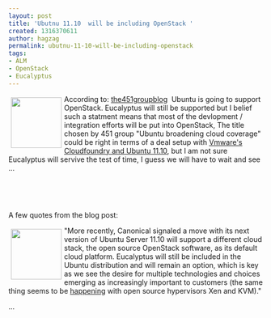 ```yaml
---
layout: post
title: 'Ubutnu 11.10  will be including OpenStack '
created: 1316370611
author: hagzag
permalink: ubutnu-11-10-will-be-including-openstack
tags:
- ALM
- OpenStack
- Eucalyptus
---
```

<p><img align="left" alt="" border="0" height="100" hspace="5" src="/files/upload/29/OpenStackLogo_270x279_1.jpg" vspace="5" width="100" />According to: <a href="http://blogs.the451group.com/opensource/2011/09/12/canonical-ubuntu-broadening-cloud-coverage/">the451groupblog</a>&nbsp; Ubuntu is going to support OpenStack. Eucalyptus will still be supported but I belief such a statment means that most of the devlopment / integration efforts will be put into OpenStack, The title chosen by 451 group &quot;Ubuntu broadening cloud coverage&quot; could be right in terms of a deal setup with <a href="http://blog.canonical.com/2011/08/17/cloud-foundry-platform-as-a-service-paas-in-ubuntu-11-10-3/">Vmware&#39;s Cloudfoundry and Ubuntu 11.10</a>, but I am not sure Eucalyptus will servive the test of time, I guess we will have to wait and see ...</p>
<p>&nbsp;</p>
<p>&nbsp;</p>
<p>A few quotes from the blog post:</p>
<p><img align="left" alt="" border="0" height="100" hspace="5" src="/files/upload/29/thumbnail.png" vspace="5" width="100" />&quot;More recently, Canonical signaled a move with its next version of Ubuntu Server 11.10 will support a different cloud stack, the open source OpenStack software, as its default cloud platform. Eucalyptus will still be included in the Ubuntu distribution and will remain an option, which is key as we see the desire for multiple technologies and choices emerging as increasingly important to customers (the same thing seems to be <a href="http://www.linuxinsider.com/story/72629.html">happening</a> with open source hypervisors Xen and KVM).&quot;</p>
<p>...</p>
<p>&nbsp;</p>
<p>&nbsp;</p>
<p>&nbsp;</p>
